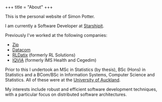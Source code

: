 +++
title = "About"
+++

This is the personal website of Simon Potter.

I am currently a Software Developer at [Starshipit](https://starshipit.com/).

Previously I've worked at the following companies:

* [Zip](https://zip.co/nz)
* [Datacom](https://datacom.co.nz/)
* [RLDatix](https://rldatix.com/) (formerly RL Solutions)
* [IQVIA](https://iqvia.com) (formerly IMS Health and Cegedim)

Prior to this I undertook an MSc in Statistics (by thesis), BSc
(Hons) in Statistics and a BCom/BSc in Information Systems, Computer
Science and Statistics. All of these were at the [University of Auckland](https://www.auckland.ac.nz/).

My interests include robust and efficient software development techniques, with a particular focus on distributed software architectures.
